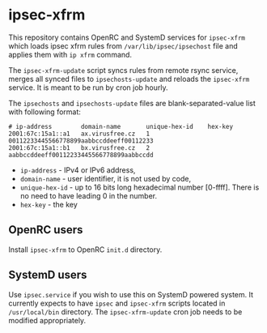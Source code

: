 # ipsec-xfrm

This repository contains OpenRC and SystemD services for `ipsec-xfrm` which
loads ipsec xfrm rules from `/var/lib/ipsec/ipsechost` file and applies them
with `ip xfrm` command.

The `ipsec-xfrm-update` script syncs rules from remote rsync service, merges
all synced files to `ipsechosts-update` and reloads the `ipsec-xfrm` service.
It is meant to be run by cron job hourly.

The `ipsechosts` and `ipsechosts-update` files are blank-separated-value list
with following format:

```
# ip-address        domain-name       unique-hex-id    hex-key
2001:67c:15a1::a1   ax.virusfree.cz   1                00112233445566778899aabbccddeeff00112233
2001:67c:15a1::b1   bx.virusfree.cz   2                aabbccddeeff00112233445566778899aabbccdd
```

* `ip-address` - IPv4 or IPv6 address,
* `domain-name` - user identifier, it is not used by code,
* `unique-hex-id` - up to 16 bits long hexadecimal number [0-ffff]. There is
no need to have leading 0 in the number.
* `hex-key` - the key

## OpenRC users

Install `ipsec-xfrm` to OpenRC `init.d` directory.

## SystemD users

Use `ipsec.service` if you wish to use this on SystemD powered system. It
currently expects to have `ipsec` and `ipsec-xfrm` scripts located in
`/usr/local/bin` directory.  The `ipsec-xfrm-update` cron job needs to be
modified appropriately.

